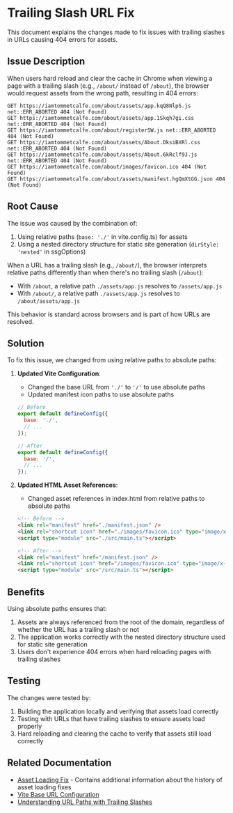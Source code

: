 # Trailing Slash URL Fix

This document explains the changes made to fix issues with trailing slashes in URLs causing 404 errors for assets.

## Issue Description

When users hard reload and clear the cache in Chrome when viewing a page with a trailing slash (e.g., `/about/` instead of `/about`), the browser would request assets from the wrong path, resulting in 404 errors:

```
GET https://iamtommetcalfe.com/about/assets/app.kqQ8NlpS.js net::ERR_ABORTED 404 (Not Found)
GET https://iamtommetcalfe.com/about/assets/app.1Skqh7gi.css net::ERR_ABORTED 404 (Not Found)
GET https://iamtommetcalfe.com/about/registerSW.js net::ERR_ABORTED 404 (Not Found)
GET https://iamtommetcalfe.com/about/assets/About.DksiBXRl.css net::ERR_ABORTED 404 (Not Found)
GET https://iamtommetcalfe.com/about/assets/About.6kRclf9J.js net::ERR_ABORTED 404 (Not Found)
GET https://iamtommetcalfe.com/about/images/favicon.ico 404 (Not Found)
GET https://iamtommetcalfe.com/about/assets/manifest.hgQmXtGG.json 404 (Not Found)
```

## Root Cause

The issue was caused by the combination of:

1. Using relative paths (`base: './'` in vite.config.ts) for assets
2. Using a nested directory structure for static site generation (`dirStyle: 'nested'` in ssgOptions)

When a URL has a trailing slash (e.g., `/about/`), the browser interprets relative paths differently than when there's no trailing slash (`/about`):

- With `/about`, a relative path `./assets/app.js` resolves to `/assets/app.js`
- With `/about/`, a relative path `./assets/app.js` resolves to `/about/assets/app.js`

This behavior is standard across browsers and is part of how URLs are resolved.

## Solution

To fix this issue, we changed from using relative paths to absolute paths:

1. **Updated Vite Configuration**:
   - Changed the base URL from `'./'` to `'/'` to use absolute paths
   - Updated manifest icon paths to use absolute paths

   ```javascript
   // Before
   export default defineConfig({
     base: './',
     // ...
   });

   // After
   export default defineConfig({
     base: '/',
     // ...
   });
   ```

2. **Updated HTML Asset References**:
   - Changed asset references in index.html from relative paths to absolute paths

   ```html
   <!-- Before -->
   <link rel="manifest" href="./manifest.json" />
   <link rel="shortcut icon" href="./images/favicon.ico" type="image/x-icon" />
   <script type="module" src="./src/main.ts"></script>

   <!-- After -->
   <link rel="manifest" href="/manifest.json" />
   <link rel="shortcut icon" href="/images/favicon.ico" type="image/x-icon" />
   <script type="module" src="/src/main.ts"></script>
   ```

## Benefits

Using absolute paths ensures that:

1. Assets are always referenced from the root of the domain, regardless of whether the URL has a trailing slash or not
2. The application works correctly with the nested directory structure used for static site generation
3. Users don't experience 404 errors when hard reloading pages with trailing slashes

## Testing

The changes were tested by:

1. Building the application locally and verifying that assets load correctly
2. Testing with URLs that have trailing slashes to ensure assets load properly
3. Hard reloading and clearing the cache to verify that assets still load correctly

## Related Documentation

- [Asset Loading Fix](asset-loading-fix.md) - Contains additional information about the history of asset loading fixes
- [Vite Base URL Configuration](https://vitejs.dev/config/shared-options.html#base)
- [Understanding URL Paths with Trailing Slashes](https://developer.mozilla.org/en-US/docs/Web/API/URL)

